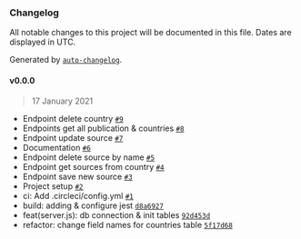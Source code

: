 ### Changelog

All notable changes to this project will be documented in this file. Dates are displayed in UTC.

Generated by [`auto-changelog`](https://github.com/CookPete/auto-changelog).

#### v0.0.0

> 17 January 2021

- Endpoint delete country [`#9`](https://github.com/axellevandeneynde/eindstuk-dev5/pull/9)
- Endpoints get all publication & countries [`#8`](https://github.com/axellevandeneynde/eindstuk-dev5/pull/8)
- Endpoint update source [`#7`](https://github.com/axellevandeneynde/eindstuk-dev5/pull/7)
- Documentation [`#6`](https://github.com/axellevandeneynde/eindstuk-dev5/pull/6)
- Endpoint delete source by name [`#5`](https://github.com/axellevandeneynde/eindstuk-dev5/pull/5)
- Endpoint get sources from country [`#4`](https://github.com/axellevandeneynde/eindstuk-dev5/pull/4)
- Endpoint save new source [`#3`](https://github.com/axellevandeneynde/eindstuk-dev5/pull/3)
- Project setup [`#2`](https://github.com/axellevandeneynde/eindstuk-dev5/pull/2)
- ci: Add .circleci/config.yml [`#1`](https://github.com/axellevandeneynde/eindstuk-dev5/pull/1)
- build: adding & configure jest [`d8a6927`](https://github.com/axellevandeneynde/eindstuk-dev5/commit/d8a6927ba6c77480de252bddf0b3b1ed783bb0aa)
- feat(server.js): db connection & init tables [`92d453d`](https://github.com/axellevandeneynde/eindstuk-dev5/commit/92d453d694e2e6aa2754ff187a48fc52ae7e3401)
- refactor: change field names for countries table [`5f17d68`](https://github.com/axellevandeneynde/eindstuk-dev5/commit/5f17d682b3e70dfa7bf1d20c66a5e845e1e11254)
